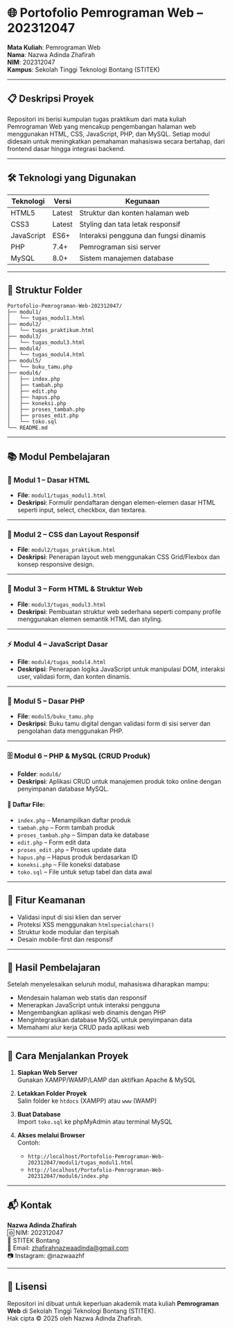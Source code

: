 # 🌐 Portofolio Pemrograman Web – 202312047

**Mata Kuliah**: Pemrograman Web  
**Nama**: Nazwa Adinda Zhafirah  
**NIM**: 202312047  
**Kampus**: Sekolah Tinggi Teknologi Bontang (STITEK)

---

## 📋 Deskripsi Proyek

Repositori ini berisi kumpulan tugas praktikum dari mata kuliah Pemrograman Web yang mencakup pengembangan halaman web menggunakan HTML, CSS, JavaScript, PHP, dan MySQL. Setiap modul didesain untuk meningkatkan pemahaman mahasiswa secara bertahap, dari frontend dasar hingga integrasi backend.

---

## 🛠️ Teknologi yang Digunakan

| Teknologi   | Versi   | Kegunaan                                 |
|-------------|---------|------------------------------------------|
| HTML5       | Latest  | Struktur dan konten halaman web          |
| CSS3        | Latest  | Styling dan tata letak responsif         |
| JavaScript  | ES6+    | Interaksi pengguna dan fungsi dinamis    |
| PHP         | 7.4+    | Pemrograman sisi server                  |
| MySQL       | 8.0+    | Sistem manajemen database                |

---

## 📁 Struktur Folder
```
Portofolio-Pemrograman-Web-202312047/
├── modul1/
│   └── tugas_modul1.html
├── modul2/
│   └── tugas_praktikum.html
├── modul3/
│   └── tugas_modul3.html
├── modul4/
│   └── tugas_modul4.html
├── modul5/
│   └── buku_tamu.php
├── modul6/
│   ├── index.php
│   ├── tambah.php
│   ├── edit.php
│   ├── hapus.php
│   ├── koneksi.php
│   ├── proses_tambah.php
│   ├── proses_edit.php
│   └── toko.sql
└── README.md
```

---

## 📚 Modul Pembelajaran

### 📝 Modul 1 – Dasar HTML  
- **File**: `modul1/tugas_modul1.html`  
- **Deskripsi**: Formulir pendaftaran dengan elemen-elemen dasar HTML seperti input, select, checkbox, dan textarea.

---

### 🎨 Modul 2 – CSS dan Layout Responsif  
- **File**: `modul2/tugas_praktikum.html`  
- **Deskripsi**: Penerapan layout web menggunakan CSS Grid/Flexbox dan konsep responsive design.

---

### 🚀 Modul 3 – Form HTML & Struktur Web  
- **File**: `modul3/tugas_modul3.html`  
- **Deskripsi**: Pembuatan struktur web sederhana seperti company profile menggunakan elemen semantik HTML dan styling.

---

### ⚡ Modul 4 – JavaScript Dasar  
- **File**: `modul4/tugas_modul4.html`  
- **Deskripsi**: Penerapan logika JavaScript untuk manipulasi DOM, interaksi user, validasi form, dan konten dinamis.

---

### 🔧 Modul 5 – Dasar PHP  
- **File**: `modul5/buku_tamu.php`  
- **Deskripsi**: Buku tamu digital dengan validasi form di sisi server dan pengolahan data menggunakan PHP.

---

### 🗄️ Modul 6 – PHP & MySQL (CRUD Produk)  
- **Folder**: `modul6/`  
- **Deskripsi**: Aplikasi CRUD untuk manajemen produk toko online dengan penyimpanan database MySQL.

#### 📂 Daftar File:
- `index.php` – Menampilkan daftar produk  
- `tambah.php` – Form tambah produk  
- `proses_tambah.php` – Simpan data ke database  
- `edit.php` – Form edit data  
- `proses_edit.php` – Proses update data  
- `hapus.php` – Hapus produk berdasarkan ID  
- `koneksi.php` – File koneksi database  
- `toko.sql` – File untuk setup tabel dan data awal

---

## 🔐 Fitur Keamanan

- Validasi input di sisi klien dan server  
- Proteksi XSS menggunakan `htmlspecialchars()`  
- Struktur kode modular dan terpisah  
- Desain mobile-first dan responsif

---

## 🧠 Hasil Pembelajaran

Setelah menyelesaikan seluruh modul, mahasiswa diharapkan mampu:

- Mendesain halaman web statis dan responsif
- Menerapkan JavaScript untuk interaksi pengguna
- Mengembangkan aplikasi web dinamis dengan PHP
- Mengintegrasikan database MySQL untuk penyimpanan data
- Memahami alur kerja CRUD pada aplikasi web

---

## 🧪 Cara Menjalankan Proyek

1. **Siapkan Web Server**  
   Gunakan XAMPP/WAMP/LAMP dan aktifkan Apache & MySQL

2. **Letakkan Folder Proyek**  
   Salin folder ke `htdocs` (XAMPP) atau `www` (WAMP)

3. **Buat Database**  
   Import `toko.sql` ke phpMyAdmin atau terminal MySQL

4. **Akses melalui Browser**  
   Contoh:  
   - `http://localhost/Portofolio-Pemrograman-Web-202312047/modul1/tugas_modul1.html`  
   - `http://localhost/Portofolio-Pemrograman-Web-202312047/modul6/index.php`

---

## 📬 Kontak

**Nazwa Adinda Zhafirah**  
🆔 NIM: 202312047  
🏫 STITEK Bontang  
📧 Email: zhafirahnazwaadinda@gmail.com  
📷 Instagram: @nazwaazhf

---

## 📄 Lisensi

Repositori ini dibuat untuk keperluan akademik mata kuliah **Pemrograman Web** di Sekolah Tinggi Teknologi Bontang (STITEK).  
Hak cipta © 2025 oleh Nazwa Adinda Zhafirah.


